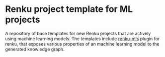 # Renku project template for ML projects

A repository of base templates for new Renku projects that are actively using machine learning models.
The templates include [renku-mls](https://github.com/ratschlab/renku-mls) plugin for renku, that exposes
various properties of an machine learning model to the generated knowledge graph.
